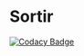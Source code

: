 # Sortir

[![Codacy Badge](https://app.codacy.com/project/badge/Grade/06f2c1ba7eac4a9e903f033c9be41375)](https://www.codacy.com/gh/caliendojulien/Luis/dashboard?utm_source=github.com&amp;utm_medium=referral&amp;utm_content=caliendojulien/Luis&amp;utm_campaign=Badge_Grade)